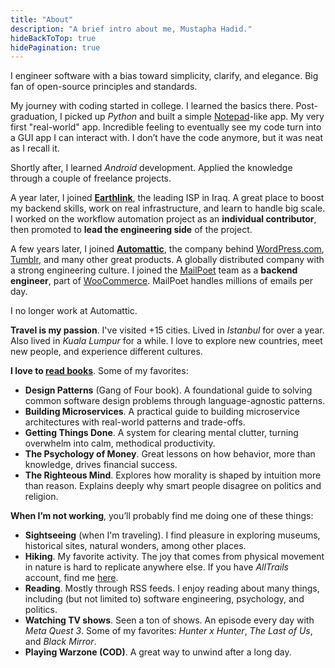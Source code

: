 ```yaml
---
title: "About"
description: "A brief intro about me, Mustapha Hadid."
hideBackToTop: true
hidePagination: true
---
```


I engineer software with a bias toward simplicity, clarify, and elegance. Big fan of open-source principles and
standards.

My journey with coding started in college. I learned the basics there. Post-graduation, I picked up *Python* and built a
simple [Notepad](https://en.wikipedia.org/wiki/Windows_Notepad)-like app. My very first "real-world" app. Incredible
feeling to eventually see my code turn into a GUI app I can interact with. I don’t have the code anymore, but it was
neat as I recall it.

Shortly after, I learned *Android* development. Applied the knowledge through a couple of freelance projects.

A year later, I joined **[Earthlink](https://earthlink.iq)**, the leading ISP in Iraq. A great place to boost my backend
skills, work on real infrastructure, and learn to handle big scale. I worked on the workflow automation project as an
**individual contributor**, then promoted to **lead the engineering side** of the project.

A few years later, I joined **[Automattic](https://automattic.com)**, the company
behind [WordPress.com](https://wordpress.com), [Tumblr](https://www.tumblr.com), and many other great products. A
globally distributed company with a strong engineering culture. I joined the [MailPoet](https://www.mailpoet.com) team
as a **backend engineer**, part of [WooCommerce](https://woocommerce.com). MailPoet handles millions of emails per day.

I no longer work at Automattic.

**Travel is my passion**. I've visited +15 cities. Lived in *Istanbul* for over a year. Also lived in *Kuala
Lumpur* for a while. I love to explore new countries, meet new people, and experience different cultures.

**I love to [read books](https://www.goodreads.com/user/show/63237197)**. Some of my favorites:

- **Design Patterns** (Gang of Four book). A foundational guide to solving common software design problems through
  language-agnostic patterns.
- **Building Microservices**. A practical guide to building microservice architectures with real-world patterns and
  trade-offs.
- **Getting Things Done**. A system for clearing mental clutter, turning overwhelm into calm, methodical productivity.
- **The Psychology of Money**. Great lessons on how behavior, more than knowledge, drives financial success.
- **The Righteous Mind**. Explores how morality is shaped by intuition more than reason. Explains deeply why smart
  people disagree on politics and religion.

**When I’m not working**, you’ll probably find me doing one of these things:

- **Sightseeing** (when I'm traveling). I find pleasure in exploring museums, historical sites, natural wonders, among
  other places.
- **Hiking**. My favorite activity. The joy that comes from physical movement in nature is hard to replicate anywhere
  else. If you have *AllTrails* account, find me [here](https://www.alltrails.com/members/mustapha-hadid).
- **Reading**. Mostly through RSS feeds. I enjoy reading about many things, including (but not limited to)
  software engineering, psychology, and politics.
- **Watching TV shows**. Seen a ton of shows. An episode every day with *Meta Quest 3*. Some of
  my favorites: *Hunter x Hunter*, *The Last of Us*, and *Black Mirror*.
- **Playing Warzone (COD)**. A great way to unwind after a long day.
